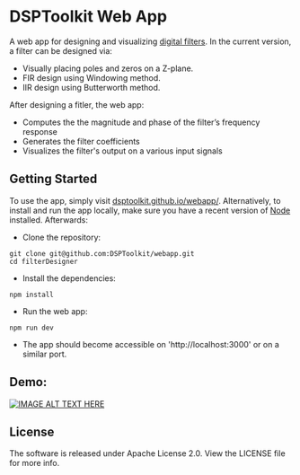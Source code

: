# DSPToolkit Web App
A web app for designing and visualizing [digital filters](https://en.wikipedia.org/wiki/Digital_filter).
In the current version, a filter can be designed via:
- Visually placing poles and zeros on a Z-plane.
- FIR design using Windowing method.
- IIR design using Butterworth method.

After designing a fitler, the web app:
- Computes the the magnitude and phase of the filter’s frequency response
- Generates the filter coefficients
- Visualizes the filter's output on a various input signals

## Getting Started
To use the app, simply visit [dsptoolkit.github.io/webapp/](https://dsptoolkit.github.io/webapp/).
Alternatively, to install and run the app locally, make sure you have a recent version of [Node](https://nodejs.org/en) installed.
Afterwards:

- Clone the repository:
```shell
git clone git@github.com:DSPToolkit/webapp.git
cd filterDesigner
```
- Install the dependencies:
```shell
npm install
```
- Run the web app:
```shell
npm run dev
```
- The app should become accessible on 'http://localhost:3000' or on a similar port.


## Demo:
[![IMAGE ALT TEXT HERE](https://img.youtube.com/vi/v-J_UCnyTLk/0.jpg)](https://www.youtube.com/watch?v=v-J_UCnyTLk)

<!-- ## Demo
The following video shows the design of a low-pass filter:
![](https://raw.githubusercontent.com/alavifazel/demo/refs/heads/main/animation-smaller.gif) -->

## License
The software is released under Apache License 2.0. View the LICENSE file for more info.
